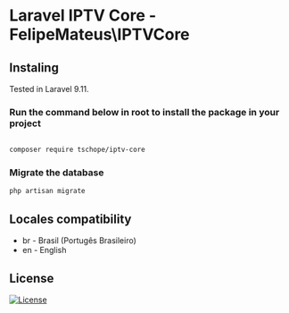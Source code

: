 # Laravel IPTV Core - FelipeMateus\IPTVCore

## Instaling

Tested in Laravel 9.11.

### Run the command below in root to install the package in your project

```bash

composer require tschope/iptv-core  

```

### Migrate the database
  
```bash
php artisan migrate
```

## Locales compatibility 

- br - Brasil (Portugês Brasileiro)
- en - English

## License

[![License](http://poser.pugx.org/tschope/iptv-customers/license)](https://packagist.org/packages/tschope/iptv-customers)


